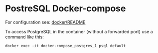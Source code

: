 # PostreSQL Docker-compose

For configuration see: [docker/README](../docker/README.md)

To access PostgreSQL in the container (without a forwarded port) use a command like this:

```
docker exec -it docker-compose_postgres_1 psql default
```